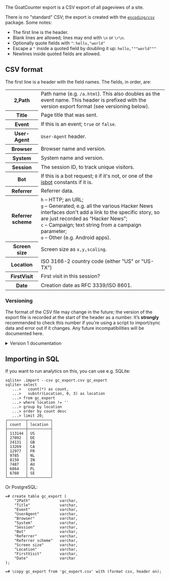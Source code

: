The GoatCounter export is a CSV export of all pageviews of a site.

There is no "standard" CSV; the export is created with the [`encoding/csv`][csv]
package. Some notes:

- The first line is the header.
- Blank lines are allowed; lines may end with `\n` or `\r\n`.
- Optionally quote fields with `"`: `hello,"world"`
- Escape a `"` inside a quoted field by doubling it up: `hello,"""world"""`
- Newlines inside quoted fields are allowed.

[csv]: https://pkg.go.dev/encoding/csv#pkg-overview

CSV format
----------

The first line is a header with the field names. The fields, in order, are:

<table>
<tr><th>2,Path</th><td>Path name (e.g. <code>/a.html</code>).
    This also doubles as the event name. This header is prefixed
    with the version export format (see versioning below).</td></tr>
<tr><th>Title</th><td>Page title that was sent.</td></tr>
<tr><th>Event</th><td>If this is an event; <code>true</code> or <code>false</code>.</td></tr>
<tr><th>User-Agent</th><td><code>User-Agent</code> header.</td></tr>
<tr><th>Browser</th><td>Browser name and version.</td></tr>
<tr><th>System</th><td>System name and version.</td></tr>
<tr><th>Session</th><td>The session ID, to track unique visitors.</td>
<tr><th>Bot</th><td>If this is a bot request; <code>0</code> if it's
    not, or one of the
    <a href="https://pkg.go.dev/zgo.at/isbot?tab=doc#pkg-constants">isbot</a>
    constants if it is.</td></tr>
<tr><th>Referrer</th><td>Referrer data.</td></tr>
<tr><th>Referrer scheme</th><td>
        <code>h</code> – HTTP; an URL;<br>
        <code>g</code> – Generated; e.g. all the various Hacker News interfaces don't
        add a link to the specific story, so are just recorded as “Hacker News”;<br>
        <code>c</code> – Campaign; text string from a campaign parameter;<br>
        <code>o</code> – Other (e.g. Android apps).
    </td></tr>
<tr><th>Screen size</th><td>Screen size as <code>x,y,scaling</code>.</td></tr>
<tr><th>Location</th><td>ISO 3166-2 country code (either "US" or "US-TX")</td></tr>
<tr><th>FirstVisit</th><td>First visit in this session?</td>
<tr><th>Date</th><td>Creation date as RFC 3339/ISO 8601.</td></tr>
</table>

### Versioning
The format of the CSV file may change in the future; the version of the export
file is recorded at the start of the header as a number. It’s **strongly**
recommended to check this number if you're using a script to import/sync data
and error out if it changes. Any future incompatibilities will be documented
here.

<details>
<summary>Version 1 documentation</summary>

<p>The first line is a header with the field names. The fields, in order, are:</p>
<table>
<tr><th>1,Path</th><td>Path name (e.g. <code>/a.html</code>).
    This also doubles as the event name. This header is prefixed
    with the version export format (see versioning below).</td></tr>
<tr><th>Title</th><td>Page title that was sent.</td></tr>
<tr><th>Event</th><td>If this is an event; <code>true</code> or <code>false</code>.</td></tr>
<tr><th>Bot</th><td>If this is a bot request; <code>0</code> if it's
    not, or one of the
    <a href="https://pkg.go.dev/zgo.at/isbot?tab=doc#pkg-constants">isbot</a>
    constants if it is.</td></tr>
<tr><th>Session</th><td>The session ID, to track unique visitors.</td>
<tr><th>FirstVisit</th><td>First visit in this session?</td>
<tr><th>Referrer</th><td>Referrer data.</td></tr>
<tr><th>Referrer scheme</th><td>
        <code>h</code> – HTTP; an URL;<br>
        <code>g</code> – Generated; e.g. all the various Hacker News interfaces don't
        add a link to the specific story, so are just recorded as “Hacker News”;<br>
        <code>c</code> – Campaign; text string from a campaign parameter;<br>
        <code>o</code> – Other (e.g. Android apps).
    </td></tr>
<tr><th>Browser</th><td><code>User-Agent</code> header.</td></tr>
<tr><th>Screen size</th><td>Screen size as <code>x,y,scaling</code>.</td></tr>
<tr><th>Location</th><td>ISO 3166-1 country code.</td></tr>
<tr><th>Date</th><td>Creation date as RFC 3339/ISO 8601.</td></tr>
</table>
</details>


Importing in SQL
----------------

If you want to run analytics on this, you can use e.g. SQLite:

    sqlite> .import --csv gc_export.csv gc_export
    sqlite> select
       ...>   count(*) as count,
       ...>   substr(Location, 0, 3) as location
       ...> from gc_export
       ...> where location != ''
       ...> group by location
       ...> order by count desc
       ...> limit 20;
    ┌────────┬──────────┐
    │ count  │ location │
    ├────────┼──────────┤
    │ 113144 │ US       │
    │ 27092  │ DE       │
    │ 24131  │ GB       │
    │ 13269  │ CA       │
    │ 12977  │ FR       │
    │ 9785   │ NL       │
    │ 8150   │ IN       │
    │ 7487   │ AU       │
    │ 6864   │ PL       │
    │ 6760   │ SE       │
    └────────┴──────────┘

Or PostgreSQL:

    =# create table gc_export (
        "2Path"             varchar,
        "Title"             varchar,
        "Event"             varchar,
        "UserAgent"         varchar,
        "Browser"           varchar,
        "System"            varchar,
        "Session"           varchar,
        "Bot"               varchar,
        "Referrer"          varchar,
        "Referrer scheme"   varchar,
        "Screen size"       varchar,
        "Location"          varchar,
        "FirstVisit"        varchar,
        "Date"              varchar
    );

    =# \copy gc_export from 'gc_export.csv' with (format csv, header on);
